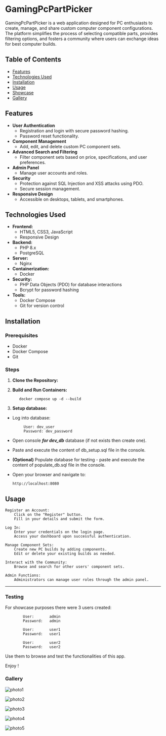 # GamingPcPartPicker

GamingPcPartPicker is a web application designed for PC enthusiasts to create, manage, and share custom computer component configurations. The platform simplifies the process of selecting compatible parts, provides filtering options, and fosters a community where users can exchange ideas for best  computer builds.

## Table of Contents

- [Features](#features)
- [Technologies Used](#technologies-used)
- [Installation](#installation)
- [Usage](#usage)
- [Showcase](#showcase)
- [Gallery](#gallery)



## Features

- **User Authentication**
  - Registration and login with secure password hashing.
  - Password reset functionality.
- **Component Management**
  - Add, edit, and delete custom PC component sets.
- **Advanced Search and Filtering**
  - Filter component sets based on price, specifications, and user preferences.
- **Admin Panel**
  - Manage user accounts and roles.
- **Security**
  - Protection against SQL Injection and XSS attacks using PDO.
  - Secure session management.
- **Responsive Design**
  - Accessible on desktops, tablets, and smartphones.

## Technologies Used

- **Frontend:**
  - HTML5, CSS3, JavaScript
  - Responsive Design
- **Backend:**
  - PHP 8.x
  - PostgreSQL
- **Server:**
  - Nginx
- **Containerization:**
  - Docker
- **Security:**
  - PHP Data Objects (PDO) for database interactions
  - Bcrypt for password hashing
- **Tools:**
  - Docker Compose
  - Git for version control

## Installation

### Prerequisites

- Docker
- Docker Compose
- Git

### Steps

1. **Clone the Repository:**

2. **Build and Run Containers:**

          docker compose up -d --build

3. **Setup database:**

  -  Log into database:

              User: dev_user
              Password: dev_password
  -   Open console ***for dev_db*** database (if not exists then create one).
  -   Paste and execute the content of db_setup.sql file in the console.
  -   **(Optional)** Populate database for testing - paste and execute the content of populate_db.sql file in the console.

  -   Open your browser and navigate to:

          http://localhost:8080

## Usage

    Register an Account:
        Click on the "Register" button.
        Fill in your details and submit the form.

    Log In:
        Enter your credentials on the login page.
        Access your dashboard upon successful authentication.

    Manage Component Sets:
        Create new PC builds by adding components.
        Edit or delete your existing builds as needed.

    Interact with the Community:
        Browse and search for other users' component sets.

    Admin Functions:
        Administrators can manage user roles through the admin panel.
---

### Testing

For showcase purposes there were 3 users created:

            User:       admin
            Password:   admin

            User:       user1
            Password:   user1

            User:       user2
            Password:   user2

Use them to browse and test the functionalities of this app.

Enjoy !


### Gallery
![photo1](./gallery/mainpage.png)

![photo2](./gallery/newsetview.png)

![photo3](./gallery/outputview.png)

![photo4](./gallery/userview.png)

![photo5](./gallery/loginview.png)





    
